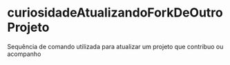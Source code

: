 # curiosidadeAtualizandoForkDeOutroProjeto
Sequência de comando utilizada para atualizar um projeto que contribuo ou acompanho
